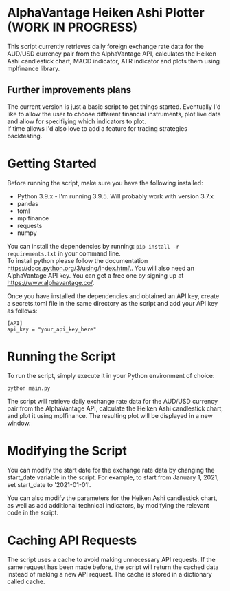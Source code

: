 # AlphaVantage Heiken Ashi Plotter (WORK IN PROGRESS)
This script currently retrieves daily foreign exchange rate data for the AUD/USD currency pair from the AlphaVantage API, calculates the Heiken Ashi candlestick chart, MACD indicator, ATR indicator and plots them using mplfinance library.

## Further improvements plans
The current version is just a basic script to get things started. Eventually I'd like to allow the user to choose different financial instruments, plot live data and allow for specifiying which indicators to plot.\
If time allows I'd also love to add a feature for trading strategies backtesting.

# Getting Started
Before running the script, make sure you have the following installed:

* Python 3.9.x - I'm running 3.9.5. Will probably work with version 3.7.x
* pandas
* toml
* mplfinance
* requests
* numpy

You can install the dependencies by running:
`pip install -r requirements.txt` in your command line.\
To install python please follow the documentation https://docs.python.org/3/using/index.html\.
You will also need an AlphaVantage API key. You can get a free one by signing up at https://www.alphavantage.co/.

Once you have installed the dependencies and obtained an API key, create a secrets.toml file in the same directory as the script and add your API key as follows:

`[API]`\
`api_key = "your_api_key_here"`

# Running the Script
To run the script, simply execute it in your Python environment of choice:

`python main.py`

The script will retrieve daily exchange rate data for the AUD/USD currency pair from the AlphaVantage API, calculate the Heiken Ashi candlestick chart, and plot it using mplfinance. The resulting plot will be displayed in a new window.

# Modifying the Script
You can modify the start date for the exchange rate data by changing the start_date variable in the script. For example, to start from January 1, 2021, set start_date to '2021-01-01'.

You can also modify the parameters for the Heiken Ashi candlestick chart, as well as add additional technical indicators, by modifying the relevant code in the script.

# Caching API Requests
The script uses a cache to avoid making unnecessary API requests. If the same request has been made before, the script will return the cached data instead of making a new API request. The cache is stored in a dictionary called cache.
